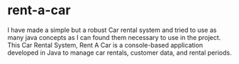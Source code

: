 # rent-a-car
 I have made a simple but a robust Car rental system and tried to use as many java concepts as I can found them necessary to use in the project. This Car Rental System, Rent A Car is a console-based application developed in Java to manage car rentals, customer data, and rental periods. 
